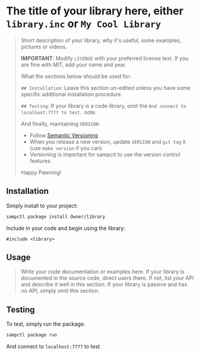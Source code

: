 # The title of your library here, either `library.inc` or `My Cool Library`

> Short description of your library, why it's useful, some examples, pictures or videos.
>
> **IMPORTANT**: Modify `LICENSE` with your preferred license text. If you are fine with MIT, add your name and year.
>
> What the sections below should be used for:
>
> `## Installation`: Leave this section un-edited unless you have some specific additional installation procedure.
>
> `## Testing`: If your library is a code library, omit the `And connect to localhost:7777 to test.` note.
>
> And finally, maintaining `VERSION`:
>
> * Follow [Semantic Versioning](https://semver.org/)
> * When you release a new version, update `VERSION` and `git tag` it (use `make version` if you can)
> * Versioning is important for sampctl to use the version control features
>
> Happy Pawning!

## Installation

Simply install to your project:

```bash
sampctl package install Owner/library
```

Include in your code and begin using the library:

```pawn
#include <library>
```

## Usage

> Write your code documentation or examples here. If your library is documented in the source code, direct users there. If not, list your API and describe it well in this section.
> If your library is passive and has no API, simply omit this section.

## Testing

To test, simply run the package:

```bash
sampctl package run
```

And connect to `localhost:7777` to test.
